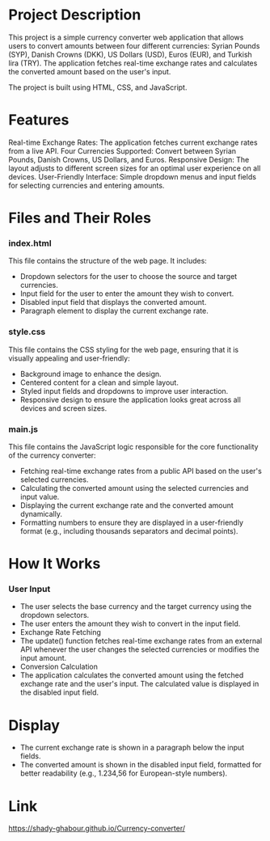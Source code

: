 # Project Description
This project is a simple currency converter web application that allows users to convert amounts between four different currencies: Syrian Pounds (SYP), Danish Crowns (DKK), US Dollars (USD), Euros (EUR), and Turkish lira (TRY). The application fetches real-time exchange rates and calculates the converted amount based on the user's input.

The project is built using HTML, CSS, and JavaScript.

# Features
Real-time Exchange Rates: The application fetches current exchange rates from a live API.
Four Currencies Supported: Convert between Syrian Pounds, Danish Crowns, US Dollars, and Euros.
Responsive Design: The layout adjusts to different screen sizes for an optimal user experience on all devices.
User-Friendly Interface: Simple dropdown menus and input fields for selecting currencies and entering amounts.

# Files and Their Roles
### index.html
This file contains the structure of the web page. It includes:
- Dropdown selectors for the user to choose the source and target currencies.
- Input field for the user to enter the amount they wish to convert.
- Disabled input field that displays the converted amount.
- Paragraph element to display the current exchange rate.
  
### style.css
This file contains the CSS styling for the web page, ensuring that it is visually appealing and user-friendly:
- Background image to enhance the design.
- Centered content for a clean and simple layout.
- Styled input fields and dropdowns to improve user interaction.
- Responsive design to ensure the application looks great across all devices and screen sizes.
  
### main.js
This file contains the JavaScript logic responsible for the core functionality of the currency converter:
- Fetching real-time exchange rates from a public API based on the user's selected currencies.
- Calculating the converted amount using the selected currencies and input value.
- Displaying the current exchange rate and the converted amount dynamically.
- Formatting numbers to ensure they are displayed in a user-friendly format (e.g., including thousands separators and decimal points).

# How It Works
### User Input
- The user selects the base currency and the target currency using the dropdown selectors.
- The user enters the amount they wish to convert in the input field.
- Exchange Rate Fetching
- The update() function fetches real-time exchange rates from an external API whenever the user changes the selected currencies or modifies the input amount.
- Conversion Calculation
- The application calculates the converted amount using the fetched exchange rate and the user's input. The calculated value is displayed in the disabled input field.

# Display
- The current exchange rate is shown in a paragraph below the input fields.
- The converted amount is shown in the disabled input field, formatted for better readability (e.g., 1.234,56 for European-style numbers).

# Link
https://shady-ghabour.github.io/Currency-converter/
